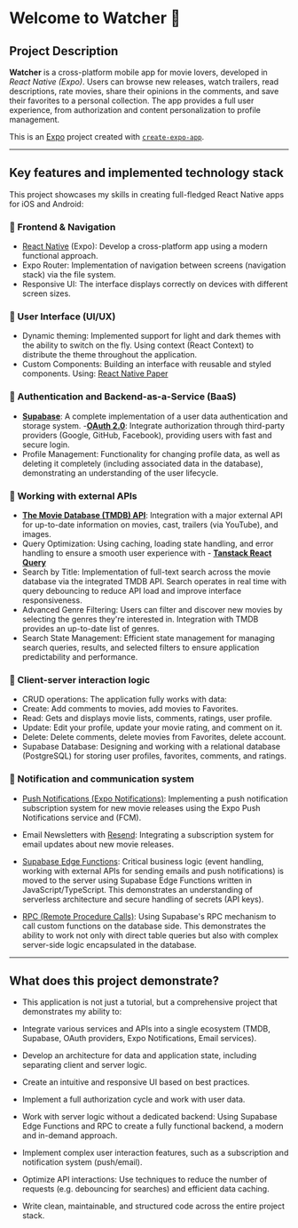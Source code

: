 # Welcome to Watcher 👋

## Project Description

**Watcher** is a cross-platform mobile app for movie lovers, developed in _React Native (Expo)_. Users can browse new releases, watch trailers, read descriptions, rate movies, share their opinions in the comments, and save their favorites to a personal collection. The app provides a full user experience, from authorization and content personalization to profile management.

This is an [Expo](https://expo.dev) project created with [`create-expo-app`](https://www.npmjs.com/package/create-expo-app).

---

## Key features and implemented technology stack

This project showcases my skills in creating full-fledged React Native apps for iOS and Android:

### 📱 Frontend & Navigation

- [React Native](https://reactnative.dev/docs) (Expo): Develop a cross-platform app using a modern functional approach.
- Expo Router: Implementation of navigation between screens (navigation stack) via the file system.
- Responsive UI: The interface displays correctly on devices with different screen sizes.

### 🎨 User Interface (UI/UX)

- Dynamic theming: Implemented support for light and dark themes with the ability to switch on the fly. Using context (React Context) to distribute the theme throughout the application.
- Custom Components: Building an interface with reusable and styled components. Using: [React Native Paper](https://callstack.github.io/react-native-paper/)

### 🔐 Authentication and Backend-as-a-Service (BaaS)

- **[Supabase](https://supabase.com/)**: A complete implementation of a user data authentication and storage system. -**[OAuth 2.0](https://oauth.net/2/)**: Integrate authorization through third-party providers (Google, GitHub, Facebook), providing users with fast and secure login.
- Profile Management: Functionality for changing profile data, as well as deleting it completely (including associated data in the database), demonstrating an understanding of the user lifecycle.

### 📡 Working with external APIs

- **[The Movie Database (TMDB) API](https://www.themoviedb.org/)**: Integration with a major external API for up-to-date information on movies, cast, trailers (via YouTube), and images.
- Query Optimization: Using caching, loading state handling, and error handling to ensure a smooth user experience with - **[Tanstack React Query](https://tanstack.com/query/latest)**
- Search by Title: Implementation of full-text search across the movie database via the integrated TMDB API. Search operates in real time with query debouncing to reduce API load and improve interface responsiveness.
- Advanced Genre Filtering: Users can filter and discover new movies by selecting the genres they're interested in. Integration with TMDB provides an up-to-date list of genres.
- Search State Management: Efficient state management for managing search queries, results, and selected filters to ensure application predictability and performance.

### 💾 Client-server interaction logic

- CRUD operations: The application fully works with data:
- Create: Add comments to movies, add movies to Favorites.
- Read: Gets and displays movie lists, comments, ratings, user profile.
- Update: Edit your profile, update your movie rating, and comment on it.
- Delete: Delete comments, delete movies from Favorites, delete account.
- Supabase Database: Designing and working with a relational database (PostgreSQL) for storing user profiles, favorites, comments, and ratings.

### 🔔 Notification and communication system

- [Push Notifications (Expo Notifications)](https://docs.expo.dev/push-notifications/push-notifications-setup/): Implementing a push notification subscription system for new movie releases using the Expo Push Notifications service and (FCM).

- Email Newsletters with [Resend](https://resend.com/docs/send-with-nextjs): Integrating a subscription system for email updates about new movie releases.

- [Supabase Edge Functions](https://supabase.com/docs/guides/functions): Critical business logic (event handling, working with external APIs for sending emails and push notifications) is moved to the server using Supabase Edge Functions written in JavaScript/TypeScript. This demonstrates an understanding of serverless architecture and secure handling of secrets (API keys).

- [RPC (Remote Procedure Calls)](https://supabase.com/docs/reference/javascript/rpc): Using Supabase's RPC mechanism to call custom functions on the database side. This demonstrates the ability to work not only with direct table queries but also with complex server-side logic encapsulated in the database.

---

## What does this project demonstrate?

- This application is not just a tutorial, but a comprehensive project that demonstrates my ability to:

- Integrate various services and APIs into a single ecosystem (TMDB, Supabase, OAuth providers, Expo Notifications, Email services).

- Develop an architecture for data and application state, including separating client and server logic.

- Create an intuitive and responsive UI based on best practices.

- Implement a full authorization cycle and work with user data.

- Work with server logic without a dedicated backend: Using Supabase Edge Functions and RPC to create a fully functional backend, a modern and in-demand approach.

- Implement complex user interaction features, such as a subscription and notification system (push/email).

- Optimize API interactions: Use techniques to reduce the number of requests (e.g. debouncing for searches) and efficient data caching.

- Write clean, maintainable, and structured code across the entire project stack.
